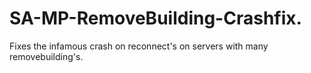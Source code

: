 # SA-MP-RemoveBuilding-Crashfix.
Fixes the infamous crash on reconnect's on servers with many removebuilding's.
